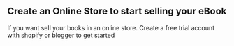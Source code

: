## Create an Online Store to start selling your eBook

If you want sell your books in an online store. Create a free trial account with shopify or blogger to get started
